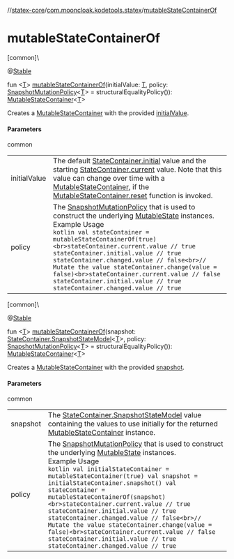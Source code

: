 //[statex-core](../../index.md)/[com.mooncloak.kodetools.statex](index.md)/[mutableStateContainerOf](mutable-state-container-of.md)

# mutableStateContainerOf

[common]\

@[Stable](https://developer.android.com/reference/kotlin/androidx/compose/runtime/Stable.html)

fun &lt;[T](mutable-state-container-of.md)&gt; [mutableStateContainerOf](mutable-state-container-of.md)(initialValue: [T](mutable-state-container-of.md), policy: [SnapshotMutationPolicy](https://developer.android.com/reference/kotlin/androidx/compose/runtime/SnapshotMutationPolicy.html)&lt;[T](mutable-state-container-of.md)&gt; = structuralEqualityPolicy()): [MutableStateContainer](-mutable-state-container/index.md)&lt;[T](mutable-state-container-of.md)&gt;

Creates a [MutableStateContainer](-mutable-state-container/index.md) with the provided [initialValue](mutable-state-container-of.md).

#### Parameters

common

| | |
|---|---|
| initialValue | The default [StateContainer.initial](-state-container/initial.md) value and the starting [StateContainer.current](-state-container/current.md) value. Note that this value can change over time with a [MutableStateContainer](-mutable-state-container/index.md), if the [MutableStateContainer.reset](-mutable-state-container/reset.md) function is invoked. |
| policy | The [SnapshotMutationPolicy](https://developer.android.com/reference/kotlin/androidx/compose/runtime/SnapshotMutationPolicy.html) that is used to construct the underlying [MutableState](https://developer.android.com/reference/kotlin/androidx/compose/runtime/MutableState.html) instances.<br>Example Usage<br>```kotlin val stateContainer = mutableStateContainerOf(true)<br>stateContainer.current.value // true stateContainer.initial.value // true stateContainer.changed.value // false<br>// Mutate the value stateContainer.change(value = false)<br>stateContainer.current.value // false stateContainer.initial.value // true stateContainer.changed.value // true ``` |

[common]\

@[Stable](https://developer.android.com/reference/kotlin/androidx/compose/runtime/Stable.html)

fun &lt;[T](mutable-state-container-of.md)&gt; [mutableStateContainerOf](mutable-state-container-of.md)(snapshot: [StateContainer.SnapshotStateModel](-state-container/-snapshot-state-model/index.md)&lt;[T](mutable-state-container-of.md)&gt;, policy: [SnapshotMutationPolicy](https://developer.android.com/reference/kotlin/androidx/compose/runtime/SnapshotMutationPolicy.html)&lt;[T](mutable-state-container-of.md)&gt; = structuralEqualityPolicy()): [MutableStateContainer](-mutable-state-container/index.md)&lt;[T](mutable-state-container-of.md)&gt;

Creates a [MutableStateContainer](-mutable-state-container/index.md) with the provided [snapshot](mutable-state-container-of.md).

#### Parameters

common

| | |
|---|---|
| snapshot | The [StateContainer.SnapshotStateModel](-state-container/-snapshot-state-model/index.md) value containing the values to use initially for the returned [MutableStateContainer](-mutable-state-container/index.md) instance. |
| policy | The [SnapshotMutationPolicy](https://developer.android.com/reference/kotlin/androidx/compose/runtime/SnapshotMutationPolicy.html) that is used to construct the underlying [MutableState](https://developer.android.com/reference/kotlin/androidx/compose/runtime/MutableState.html) instances.<br>Example Usage<br>```kotlin val initialStateContainer = mutableStateContainer(true) val snapshot = initialStateContainer.snapshot() val stateContainer = mutableStateContainerOf(snapshot)<br>stateContainer.current.value // true stateContainer.initial.value // true stateContainer.changed.value // false<br>// Mutate the value stateContainer.change(value = false)<br>stateContainer.current.value // false stateContainer.initial.value // true stateContainer.changed.value // true ``` |
